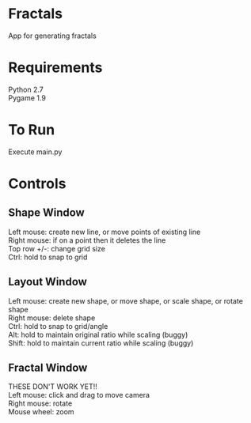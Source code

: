 Fractals
========

App for generating fractals

Requirements
============
Python 2.7<br/>
Pygame 1.9

To Run
======
Execute main.py

Controls
========
Shape Window
------------
Left mouse: create new line, or move points of existing line<br/>
Right mouse: if on a point then it deletes the line<br/>
Top row +/-: change grid size<br/>
Ctrl: hold to snap to grid<br/>

Layout Window
-------------
Left mouse: create new shape, or move shape, or scale shape, or rotate shape<br/>
Right mouse: delete shape<br/>
Ctrl: hold to snap to grid/angle<br/>
Alt: hold to maintain original ratio while scaling (buggy)<br/>
Shift: hold to maintain current ratio while scaling (buggy)<br/>

Fractal Window
--------------
THESE DON'T WORK YET!!<br/>
Left mouse: click and drag to move camera<br/>
Right mouse: rotate<br/>
Mouse wheel: zoom<br/>
